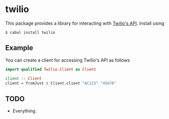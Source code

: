 twilio
======

This package provides a library for interacting with
[Twilio's API](www.twilio.com/docs/api). Install using

```
$ cabal install twilio
```

Example
-------

You can create a client for accessing Twilio's API as follows

```hs
import qualified Twilio.Client as Client

client :: Client
client = fromJust $ Client.client "AC123" "45678"
```

TODO
----

* Everything.
